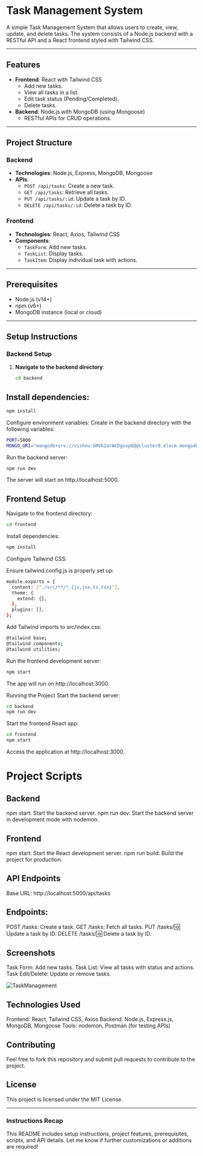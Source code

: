 # Task Management System

A simple Task Management System that allows users to create, view, update, and delete tasks. The system consists of a Node.js backend with a RESTful API and a React frontend styled with Tailwind CSS.

---

## **Features**
- **Frontend**: React with Tailwind CSS
  - Add new tasks.
  - View all tasks in a list.
  - Edit task status (Pending/Completed).
  - Delete tasks.
- **Backend**: Node.js with MongoDB (using Mongoose)
  - RESTful APIs for CRUD operations.

---

## **Project Structure**
### Backend
- **Technologies**: Node.js, Express, MongoDB, Mongoose
- **APIs**:
  - `POST /api/tasks`: Create a new task.
  - `GET /api/tasks`: Retrieve all tasks.
  - `PUT /api/tasks/:id`: Update a task by ID.
  - `DELETE /api/tasks/:id`: Delete a task by ID.

### Frontend
- **Technologies**: React, Axios, Tailwind CSS
- **Components**:
  - `TaskForm`: Add new tasks.
  - `TaskList`: Display tasks.
  - `TaskItem`: Display individual task with actions.

---

## **Prerequisites**
- Node.js (v14+)
- npm (v6+)
- MongoDB instance (local or cloud)

---

## **Setup Instructions**

### **Backend Setup**
1. **Navigate to the backend directory**:
   ```bash
   cd backend
   ```


## **Install dependencies:**
```bash
npm install
```
Configure environment variables: Create in the backend directory with the following variables:

```bash
PORT=5000
MONGO_URI="mongodb+srv://vishnu:GMVk2arWcDgvxpQQ@cluster0.elocm.mongodb.net/task-manager?retryWrites=true&w=majority&appName=Cluster0"
```
Run the backend server:
```bash
npm run dev
```
The server will start on http://localhost:5000.

## Frontend Setup
Navigate to the frontend directory:
```bash
cd frontend
```
Install dependencies:
```bash
npm install
```

Configure Tailwind CSS:

Ensure tailwind.config.js is properly set up:
```bash
module.exports = {
  content: ["./src/**/*.{js,jsx,ts,tsx}"],
  theme: {
    extend: {},
  },
  plugins: [],
};
```

Add Tailwind imports to src/index.css:
```bash
@tailwind base;
@tailwind components;
@tailwind utilities;
```
Run the frontend development server:
```bash
npm start
```
The app will run on http://localhost:3000.

Running the Project
Start the backend server:
```bash
cd backend
npm run dev
```
Start the frontend React app:
```bash
cd frontend
npm start
```
Access the application at http://localhost:3000.

# **Project Scripts**

## Backend
npm start: Start the backend server.
npm run dev: Start the backend server in development mode with nodemon.

## Frontend
npm start: Start the React development server.
npm run build: Build the project for production.

## API Endpoints
Base URL: http://localhost:5000/api/tasks

## Endpoints:
POST /tasks: Create a task.
GET /tasks: Fetch all tasks.
PUT /tasks/:id: Update a task by ID.
DELETE /tasks/:id: Delete a task by ID.

## Screenshots
Task Form: Add new tasks.
Task List: View all tasks with status and actions.
Task Edit/Delete: Update or remove tasks.

![TaskManagement](https://github.com/user-attachments/assets/2f4aee77-2400-4250-9840-c8cea9ff84f6)

## Technologies Used
Frontend: React, Tailwind CSS, Axios
Backend: Node.js, Express.js, MongoDB, Mongoose
Tools: nodemon, Postman (for testing APIs)

## Contributing
Feel free to fork this repository and submit pull requests to contribute to the project.

## License
This project is licensed under the MIT License.


---

### **Instructions Recap**
This README includes setup instructions, project features, prerequisites, scripts, and API details. Let me know if further customizations or additions are required!
